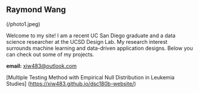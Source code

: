 ## Raymond Wang

(/photo1.jpeg)

Welcome to my site! I am a recent UC San Diego graduate and a data science researcher at the UCSD Design Lab. My research interest surrounds machine learning and data-driven application designs. Below you can check out some of my projects.

**email:** xiw483@outlook.com

[Multiple Testing Method with Empirical Null Distribution in Leukemia Studies] (https://xiw483.github.io/dsc180b-website/)
